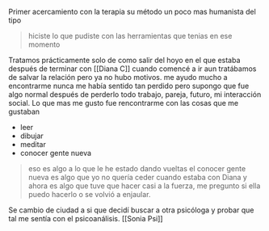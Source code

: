 Primer acercamiento con la terapia su método un poco mas humanista del tipo 
> hiciste lo que pudiste con las herramientas que tenias en ese momento


Tratamos prácticamente solo de  como salir del hoyo en el que estaba después de terminar con [[Diana C]] cuando comencé a ir aun tratábamos de salvar la relación pero ya no hubo motivos.
me ayudo mucho a encontrarme nunca me había sentido tan perdido pero supongo que fue algo normal después de perderlo todo trabajo, pareja, futuro, mi interacción social.
Lo que mas me gusto fue rencontrarme con las cosas que me gustaban
+ leer
+ dibujar
+ meditar
+ conocer gente nueva 
> eso es algo a lo que le he estado dando vueltas el conocer gente nueva es algo que yo no quería ceder cuando estaba con Diana y ahora es algo que tuve que hacer casi a la fuerza, me pregunto si ella puedo hacerlo o se volvió a enjaular. 

Se cambio de ciudad a si que decidí buscar a otra psicóloga y probar que tal me sentía con el psicoanálisis. [[Sonia Psi]]